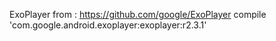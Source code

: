 ExoPlayer  from : https://github.com/google/ExoPlayer
compile 'com.google.android.exoplayer:exoplayer:r2.3.1'